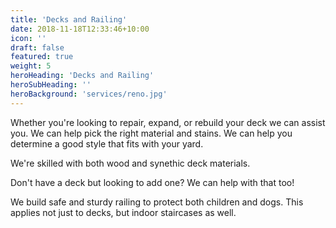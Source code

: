 ```yaml
---
title: 'Decks and Railing'
date: 2018-11-18T12:33:46+10:00
icon: ''
draft: false
featured: true
weight: 5
heroHeading: 'Decks and Railing'
heroSubHeading: ''
heroBackground: 'services/reno.jpg'
---
```


Whether you're looking to repair, expand, or rebuild your deck we can assist you. We can help pick the right material and stains. We can help you determine a good style that fits with your yard.

We're skilled with both wood and synethic deck materials.

Don't have a deck but looking to add one? We can help with that too!

We build safe and sturdy railing to protect both children and dogs. This applies not just to decks, but indoor staircases as well.
